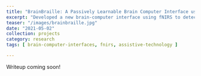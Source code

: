 ```yaml
---
title: "BrainBraille: A Passively Learnable Brain Computer Interface using fNIRS"
excerpt: "Developed a new brain-computer interface using fNIRS to detect attempted motor movement in different regions of the body. Converting attempted motions to language to enable more versatile communication options for people with movement disabilities. Earned the President's Undergraduate Research Award for undergraduate thesis project."
teaser: "/images/brainbraille.jpg"
date: "2021-05-02"
collection: projects
category: research
tags: [ brain-computer-interfaces, fnirs, assistive-technology ]

---
```


Writeup coming soon!